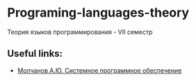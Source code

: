 # Programing-languages-theory
Теория языков программирования - VII семестр
## Useful links:
- [Молчанов А.Ю. Системное программное обеспечение](https://lib.agu.site/upload/iblock/285/System%20software.pdf)